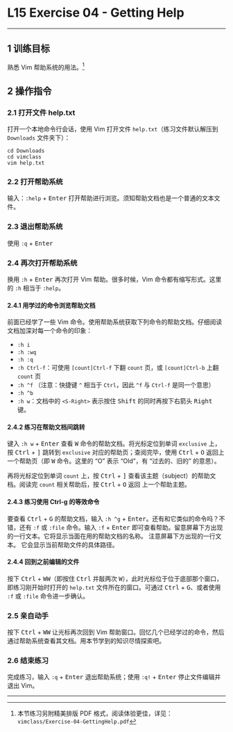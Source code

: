 # L15 Exercise 04 - Getting Help
---



## 1 训练目标

熟悉 Vim 帮助系统的用法。[^1]



## 2 操作指令

### 2.1 打开文件 help.txt

打开一个本地命令行会话，使用 Vim 打开文件 `help.txt`（练习文件默认解压到 `Downloads` 文件夹下）：

```shell
cd Downloads
cd vimclass
vim help.txt
```



### 2.2 打开帮助系统

输入：`:help` + <kbd>Enter</kbd> 打开帮助进行浏览。须知帮助文档也是一个普通的文本文件。



### 2.3 退出帮助系统

使用 `:q` + <kbd>Enter</kbd>



### 2.4 再次打开帮助系统

换用 `:h` + <kbd>Enter</kbd> 再次打开 Vim 帮助。很多时候，Vim 命令都有缩写形式。这里的 `:h` 相当于 `:help`。



#### 2.4.1 用学过的命令浏览帮助文档

前面已经学了一些 Vim 命令。使用帮助系统获取下列命令的帮助文档。仔细阅读文档加深对每一个命令的印象：

- `:h i` 
- `:h :wq` 
- `:h :q` 
- `:h Ctrl-f`：可使用 `[count]Ctrl-f` 下翻 `count` 页，或 `[count]Ctrl-b` 上翻 `count` 页
- `:h ^f` （注意：快捷键 `^` 相当于 `Ctrl`，因此 `^f` 与 `Ctrl-f` 是同一个意思）
- `:h ^b` 
- `:h w`：文档中的 `<S-Right>` 表示按住 <kbd>Shift</kbd> 的同时再按下右箭头 <kbd>Right</kbd> 键。



#### 2.4.2 练习在帮助文档间跳转

键入 `:h w` + <kbd>Enter</kbd> 查看 <kbd>W</kbd> 命令的帮助文档。将光标定位到单词 `exclusive` 上，按 <kbd>Ctrl</kbd> + <kbd>]</kbd> 跳转到 `exclusive` 对应的帮助页；查阅完毕，使用 <kbd>Ctrl</kbd> + <kbd>O</kbd> 返回上一个帮助页（即 <kbd>W</kbd> 命令。这里的 “O” 表示 “Old”，有 “过去的、旧的” 的意思）。

再将光标定位到单词 `count` 上，按 <kbd>Ctrl</kbd> + <kbd>]</kbd> 查看该主题（subject）的帮助文档。阅读完 `count` 相关帮助后，按 <kbd>Ctrl</kbd> + <kbd>O</kbd> 返回 上一个帮助主题。



#### 2.4.3 练习使用 Ctrl-g 的等效命令

要查看 <kbd>Ctrl</kbd> + <kbd>G</kbd> 的帮助文档，输入 `:h ^g` + <kbd>Enter</kbd>。还有和它类似的命令吗？不错，还有 `:f` 或 `:file` 命令。输入 `:f` + <kbd>Enter</kbd> 即可查看帮助。留意屏幕下方出现的一行文本。它将显示当面在用的帮助文档的名称。 注意屏幕下方出现的一行文本。 它会显示当前帮助文件的具体路径。



#### 2.4.4 回到之前编辑的文件

按下 <kbd>Ctrl</kbd> + <kbd>WW</kbd>（即按住 <kbd>Ctrl</kbd> 并敲两次 <kbd>W</kbd>），此时光标位于位于底部那个窗口，即练习刚开始时打开的 `help.txt` 文件所在的窗口。可通过 <kbd>Ctrl</kbd> + <kbd>G</kbd>、或者使用 `:f` 或 `:file` 命令进一步确认。



### 2.5 亲自动手

按下 <kbd>Ctrl</kbd> + <kbd>WW</kbd> 让光标再次回到 Vim 帮助窗口。回忆几个已经学过的命令，然后通过帮助系统查看其文档。用本节学到的知识尽情探索吧。



### 2.6 结束练习

完成练习，输入 `:q` + <kbd>Enter</kbd> 退出帮助系统；使用 `:q!` + <kbd>Enter</kbd> 停止文件编辑并退出 Vim。



---

[^1]: 本节练习另附精美排版 PDF 格式，阅读体验更佳，详见：`vimclass/Exercise-04-GettingHelp.pdf`

